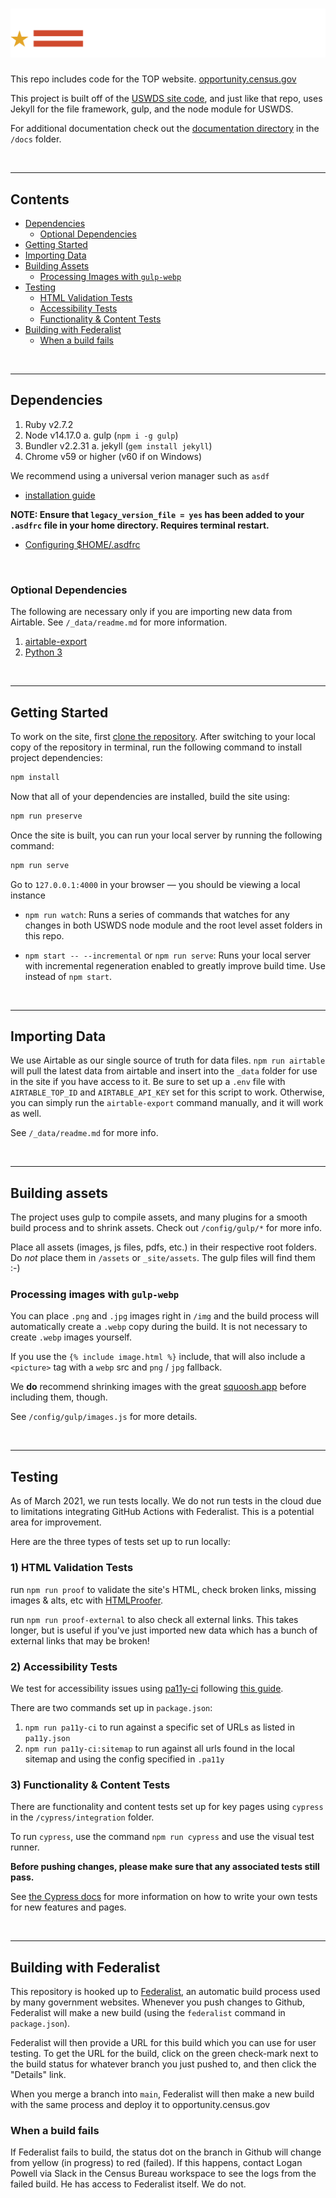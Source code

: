 <h1><img src="img/TOP-logo.png" alt="The Opportunity Project Logo"/></h1>

This repo includes code for the TOP website. [opportunity.census.gov](https://opportunity.census.gov)

This project is built off of the [USWDS site code](https://github.com/uswds/uswds-site), and just like that repo, uses Jekyll for the file framework, gulp, and the node module for USWDS.

For additional documentation check out the [documentation directory](/docs/README.md) in the `/docs` folder.

<br/>

---

## Contents

- [Dependencies](#dependencies)
   - [Optional Dependencies](#optional-dependencies)
- [Getting Started](#getting-started)
- [Importing Data](#importing-data)
- [Building Assets](#building-assets)
   - [Processing Images with `gulp-webp`](#processing-images-with-gulp-webp)
- [Testing](#testing)
   - [HTML Validation Tests](#1-html-validation-tests)
   - [Accessibility Tests](#2-accessibility-tests)
   - [Functionality & Content Tests](#3-functionality--content-tests)
- [Building with Federalist](#building-with-federalist)
   - [When a build fails](#when-a-build-fails)

<br/>

---


## Dependencies

1. Ruby v2.7.2
2. Node v14.17.0
   a. gulp (`npm i -g gulp`)
3. Bundler v2.2.31
   a. jekyll (`gem install jekyll`)
4. Chrome v59 or higher (v60 if on Windows)

We recommend using a universal verion manager such as `asdf` 
- [installation guide](https://asdf-vm.com/guide/getting-started.html#_1-install-dependencies)

**NOTE: Ensure that `legacy_version_file = yes` has been added to your `.asdfrc` file in your home directory. Requires terminal restart.**
- [Configuring $HOME/.asdfrc](https://asdf-vm.com/manage/configuration.html#home-asdfrc)


<br/>

### Optional Dependencies 
The following are necessary only if you are importing new data from Airtable. See `/_data/readme.md` for more information.
1. [airtable-export](https://pypi.org/project/airtable-export/)
2. [Python 3](https://www.python.org/downloads/)


<br/>

---

## Getting Started

To work on the site, first [clone the repository](https://help.github.com/en/github/creating-cloning-and-archiving-repositories/cloning-a-repository). After switching to your local copy of the repository in terminal, run the following command to install project dependencies:

```sh
npm install
```

Now that all of your dependencies are installed, build the site using:

```sh
npm run preserve
```


Once the site is built, you can run your local server by running the following command:

```sh
npm run serve
```

Go to `127.0.0.1:4000` in your browser — you should be viewing a local instance

- `npm run watch`: Runs a series of commands that watches for any changes in both USWDS node module and the root level asset folders in this repo.

- `npm start -- --incremental` or `npm run serve`: Runs your local server with incremental regeneration enabled to greatly improve build time. Use instead of `npm start`.


<br/>

---

## Importing Data

We use Airtable as our single source of truth for data files. `npm run airtable` will pull the latest data from airtable and insert into the `_data` folder for use in the site if you have access to it.
Be sure to set up a `.env` file with `AIRTABLE_TOP_ID` and `AIRTABLE_API_KEY` set for this script to work. Otherwise, you can simply run the `airtable-export` command manually, and it will work as well.

See `/_data/readme.md` for more info.

<br/>

---

## Building assets

The project uses gulp to compile assets, and many plugins for a smooth build process and to shrink assets. Check out `/config/gulp/*` for more info.

Place all assets (images, js files, pdfs, etc.) in their respective root folders. Do *not* place them in `/assets` or `_site/assets`. The gulp files will find them :-)

### Processing images with `gulp-webp` 
You can place `.png` and `.jpg` images right in `/img` and the build process will automatically create a `.webp` copy during the build. It is not necessary to create `.webp` images yourself. 

If you use the `{% include image.html %}` include, that will also include a `<picture>` tag with a `webp` src and `png` / `jpg` fallback.

We **do** recommend shrinking images with the great [squoosh.app](https://squoosh.app/) before including them, though.

See `/config/gulp/images.js` for more details. 


<br/>

---

## Testing

As of March 2021, we run tests locally. We do not run tests in the cloud due to limitations integrating GitHub Actions with Federalist. This is a potential area for improvement.

Here are the three types of tests set up to run locally:

### 1) HTML Validation Tests

run `npm run proof` to validate the site's HTML, check broken links, missing images & alts, etc with [HTMLProofer](https://github.com/gjtorikian/html-proofer).

run `npm run proof-external` to also check all external links. This takes longer, but is useful if you've just imported new data which has a bunch of external links that may be broken!

### 2) Accessibility Tests

We test for accessibility issues using [pa11y-ci](https://github.com/pa11y/pa11y-ci) following [this guide](https://accessibility.civicactions.com/posts/automated-accessibility-testing-leveraging-github-actions-and-pa11y-ci-with-axe).

There are two commands set up in `package.json`:
1. `npm run pa11y-ci` to run against a specific set of URLs as listed in `pa11y.json`
2. `npm run pa11y-ci:sitemap` to run against all urls found in the local sitemap and using the config specified in `.pa11y`

### 3) Functionality & Content Tests

There are functionality and content tests set up for key pages using `cypress` in the `/cypress/integration` folder. 

To run `cypress`, use the command `npm run cypress` and use the visual test runner.

**Before pushing changes, please make sure that any associated tests still pass.**

See [the Cypress docs](https://docs.cypress.io/guides/overview/why-cypress) for more information on how to write your own tests for new features and pages.



<br/>


---

## Building with Federalist

This repository is hooked up to [Federalist](https://federalist.18f.gov/documentation/), an automatic build process used by many government websites.
Whenever you push changes to Github, Federalist will make a new build (using the `federalist` command in `package.json`). 

Federalist will then provide a URL for this build which you can use for user testing. To get the URL for the build, click on the green check-mark next to the build status for whatever branch you just pushed to, and then click the "Details" link.

When you merge a branch into `main`, Federalist will then make a new build with the same process and deploy it to opportunity.census.gov

### When a build fails

If Federalist fails to build, the status dot on the branch in Github will change from yellow (in progress) to red (failed). If this happens, contact Logan Powell via Slack in the Census Bureau workspace to see the logs from the failed build. He has access to Federalist itself. We do not.
